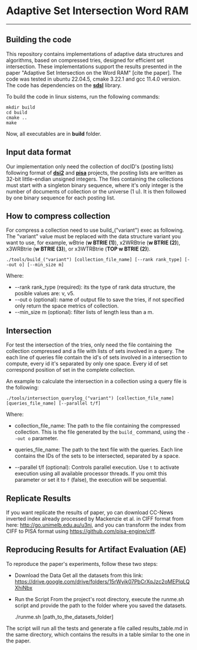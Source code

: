 # Adaptive Set Intersection Word RAM
--------
## Building the code
This repository contains implementations of adaptive data structures and algorithms, based on compressed tries, designed for efficient set intersection. These implementations support the results presented in the paper "Adaptive Set Intersection on the Word RAM" [cite the paper].
The code was tested in ubuntu 22.04.5, cmake 3.22.1 and gcc 11.4.0 version. The code has dependencies on the [**sdsl**](https://github.com/simongog/sdsl-lite) library.

To build the code in linux sistems, run the following commands:

    mkdir build
    cd build
    cmake ..
    make

Now, all executables are in **build** folder.

## Input data format
Our implementation only need the collection of docID's (posting lists) following format of [**dsi2**](https://github.com/ot/ds2i) and [**pisa**](https://github.com/pisa-engine/pisa) projects, the posting lists are written as 32-bit little-endian unsigned integers. The files containing the collections must start with a singleton binary sequence, where it's only integer is the number of documents of collection or the universe (1 u). It is then followed by one binary sequence for each posting list. 

## How to compress collection
For compress a collection need to use build_("variant") exec as following. The "variant" value must be replaced with the data structure variant you want to use, for example, wBtrie (**w BTRIE (1)**), x2WRBtrie (**w BTRIE (2)**), x3WRBtrie (**w BTRIE (3)**), or x3WTRBtrie (**TOP w BTRIE (2)**).

    ./tools/build_("variant") [collection_file_name] [--rank rank_type] [--out o] [--min_size m]
Where:
* --rank rank_type (required): its the type of rank data structure, the posible values are: v, v5.
* --out o (optional): name of output file to save the tries, if not specified only return the space metrics of collection.
* --min_size m (optional): filter lists of length less than a m.

## Intersection
For test the intersection of the tries, only need the file containing the collection compressed and a file with lists of sets involved in a query. The each line of queries file contain the id's of sets involved in a intersection to compute, every id it's separated by only one space. Every id of set correspond position of set in the complete collection.

An example to calculate the intersection in a collection using a query file is the following:

    ./tools/intersection_querylog_("variant") [collection_file_name] [queries_file_name] [--parallel t/f]
    
Where:
* collection_file_name: The path to the file containing the compressed collection. This is the file generated by the `build_` command, using the `--out o` parameter.

* queries_file_name: The path to the text file with the queries. Each line contains the IDs of the sets to be intersected, separated by a space.

* --parallel t/f (optional): Controls parallel execution. Use `t` to activate execution using all available processor threads. If you omit this parameter or set it to `f` (false), the execution will be sequential.
    
## Replicate Results
If you want replicate the results of paper, yo can download CC-News inverted index already processed by Mackenzie et al. in CIFF format from here: <http://go.unimelb.edu.au/u3nj>, and you can transform the index from CIFF to PISA format using <https://github.com/pisa-engine/ciff>.

## Reproducing Results for Artifact Evaluation (AE)
To reproduce the paper's experiments, follow these two steps:

* Download the Data
Get all the datasets from this link: https://drive.google.com/drive/folders/15rWyik07PbCrXqJzc2oMEPlqLQXhiNbx

* Run the Script
From the project's root directory, execute the runme.sh script and provide the path to the folder where you saved the datasets.

    ./runme.sh [path_to_the_datasets_folder]
   
The script will run all the tests and generate a file called results_table.md in the same directory, which contains the results in a table similar to the one in the paper.
